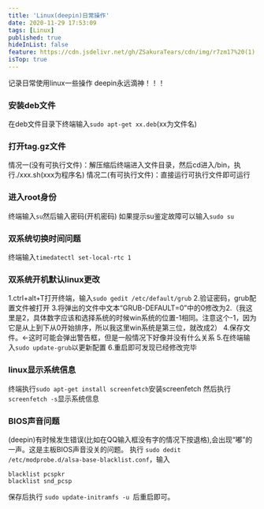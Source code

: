 ```yaml
---
title: 'Linux(deepin)日常操作'
date: 2020-11-29 17:53:09
tags: [Linux]
published: true
hideInList: false
feature: https://cdn.jsdelivr.net/gh/ZSakuraTears/cdn/img/r7zm17%20(1).jpg
isTop: true
---
```

记录日常使用linux一些操作
deepin永远滴神！！！
<!-- more -->
### 安装deb文件
在deb文件目录下终端输入`sudo apt-get xx.deb`(xx为文件名)
### 打开tag.gz文件
情况一(没有可执行文件)：解压缩后终端进入文件目录，然后cd进入/bin，执行./xxx.sh(xxx为程序名)
情况二(有可执行文件)：直接运行可执行文件即可运行
### 进入root身份
终端输入`su`然后输入密码(开机密码)
如果提示su鉴定故障可以输入`sudo su`

### 双系统切换时间问题

终端输入`timedatectl set-local-rtc 1`

### 双系统开机默认linux更改
1.ctrl+alt+T打开终端，输入`sudo gedit /etc/default/grub`
2.验证密码，grub配置文件被打开
3.将弹出的文件中文本“GRUB-DEFAULT=0”中的0修改为2.（我这里是2，具体数字应该和选择系统的时候win系统的位置-1相同。注意这个-1，因为它是从上到下从0开始排序，所以我这里win系统是第三位，就改成2）
4.保存文件。←这时可能会弹出警告框，但是一般情况下好像并没有什么关系
5.在终端输入`sudo update-grub`以更新配置
6.重启即可发现已经修改完毕

### linux显示系统信息
终端执行`sudo apt-get install screenfetch`安装screenfetch
然后执行`screenfetch -s`显示系统信息

### BIOS声音问题
(deepin)有时候发生错误(比如在QQ输入框没有字的情况下按退格),会出现“嘟”的一声。这是主板BIOS声音没关的问题。
执行 ``sudo dedit /etc/modprobe.d/alsa-base-blacklist.conf``，输入
```
blacklist pcspkr
blacklist snd_pcsp
```
保存后执行 ``sudo update-initramfs -u ``后重启即可。
